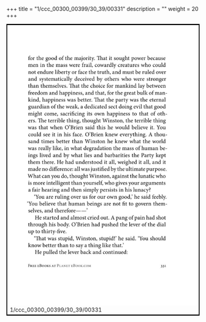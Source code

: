 +++
title = "1/ccc_00300_00399/30_39/00331"
description = ""
weight = 20
+++

<table style="border:2px solid black;max-width:800px;max-height:800px;" 
><tr><td>
<img class="center-fit-jpg"
src="/jpg_/out_jpg_1984__331.jpg">
1/ccc_00300_00399/30_39/00331
</img></td></tr></table>
